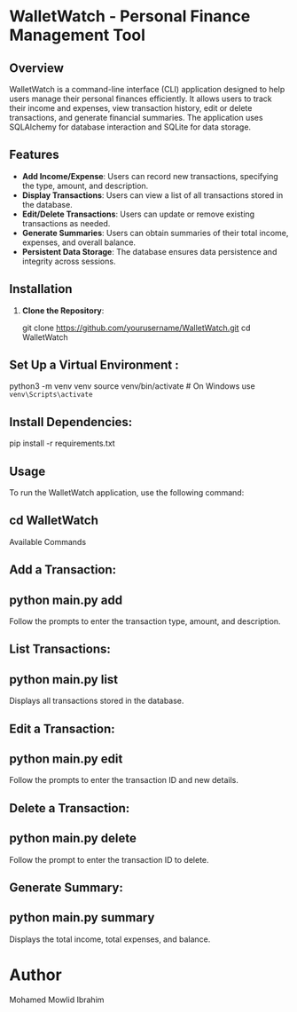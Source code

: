 # WalletWatch - Personal Finance Management Tool

## Overview

WalletWatch is a command-line interface (CLI) application designed to help users manage their personal finances efficiently. It allows users to track their income and expenses, view transaction history, edit or delete transactions, and generate financial summaries. The application uses SQLAlchemy for database interaction and SQLite for data storage.

## Features

- **Add Income/Expense**: Users can record new transactions, specifying the type, amount, and description.
- **Display Transactions**: Users can view a list of all transactions stored in the database.
- **Edit/Delete Transactions**: Users can update or remove existing transactions as needed.
- **Generate Summaries**: Users can obtain summaries of their total income, expenses, and overall balance.
- **Persistent Data Storage**: The database ensures data persistence and integrity across sessions.

## Installation

1. **Clone the Repository**:

   git clone https://github.com/yourusername/WalletWatch.git
   cd WalletWatch

## Set Up a Virtual Environment :

python3 -m venv venv
source venv/bin/activate # On Windows use `venv\Scripts\activate`

## Install Dependencies:

pip install -r requirements.txt

## Usage

To run the WalletWatch application, use the following command:

## cd WalletWatch

Available Commands

## Add a Transaction:

## python main.py add

Follow the prompts to enter the transaction type, amount, and description.

## List Transactions:

## python main.py list

Displays all transactions stored in the database.

## Edit a Transaction:

## python main.py edit

Follow the prompts to enter the transaction ID and new details.

## Delete a Transaction:

## python main.py delete

Follow the prompt to enter the transaction ID to delete.

## Generate Summary:

## python main.py summary

Displays the total income, total expenses, and balance.

# Author

Mohamed Mowlid Ibrahim
